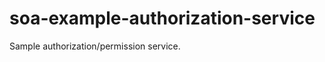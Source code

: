 soa-example-authorization-service
=================================

Sample authorization/permission service.
